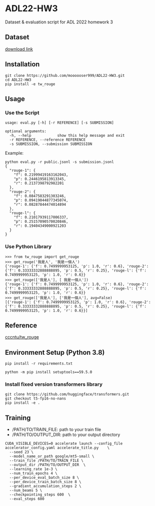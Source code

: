 # ADL22-HW3
Dataset & evaluation script for ADL 2022 homework 3

## Dataset
[download link](https://drive.google.com/file/d/186ejZVADY16RBfVjzcMcz9bal9L3inXC/view?usp=sharing)

## Installation
```
git clone https://github.com/moooooser999/ADL22-HW3.git
cd ADL22-HW3
pip install -e tw_rouge
```


## Usage
### Use the Script
```
usage: eval.py [-h] [-r REFERENCE] [-s SUBMISSION]

optional arguments:
  -h, --help            show this help message and exit
  -r REFERENCE, --reference REFERENCE
  -s SUBMISSION, --submission SUBMISSION
```

Example:
```
python eval.py -r public.jsonl -s submission.jsonl
{
  "rouge-1": {
    "f": 0.21999419163162043,
    "p": 0.2446195813913345,
    "r": 0.2137398792982201
  },
  "rouge-2": {
    "f": 0.0847583291303246,
    "p": 0.09419044877345074,
    "r": 0.08287844474014894
  },
  "rouge-l": {
    "f": 0.21017939117006337,
    "p": 0.25157090570020846,
    "r": 0.19404349000921203
  }
}
```


### Use Python Library
```
>>> from tw_rouge import get_rouge
>>> get_rouge('我是人', '我是一個人')
{'rouge-1': {'f': 0.7499999953125, 'p': 1.0, 'r': 0.6}, 'rouge-2': {'f': 0.33333332888888895, 'p': 0.5, 'r': 0.25}, 'rouge-l': {'f': 0.7499999953125, 'p': 1.0, 'r': 0.6}}
>>> get_rouge(['我是人'], [ 我是一個人'])
{'rouge-1': {'f': 0.7499999953125, 'p': 1.0, 'r': 0.6}, 'rouge-2': {'f': 0.33333332888888895, 'p': 0.5, 'r': 0.25}, 'rouge-l': {'f': 0.7499999953125, 'p': 1.0, 'r': 0.6}}
>>> get_rouge(['我是人'], ['我是一個人'], avg=False)
[{'rouge-1': {'f': 0.7499999953125, 'p': 1.0, 'r': 0.6}, 'rouge-2': {'f': 0.33333332888888895, 'p': 0.5, 'r': 0.25}, 'rouge-l': {'f': 0.7499999953125, 'p': 1.0, 'r': 0.6}}]
```


## Reference
[cccntu/tw_rouge](https://github.com/cccntu/tw_rouge)

## Environment Setup (Python 3.8)
```
pip install -r requirements.txt
```
```
python -m pip install setuptools==59.5.0
```
### Install fixed version transformers library
```
git clone https://github.com/huggingface/transformers.git
git checkout t5-fp16-no-nans
pip install -e .

```
## Training 
* /PATH/TO/TRAIN_FILE: path to your train file
* /PATH/TO/OUTPUT_DIR: path to your output directory
```
CUDA_VISIBLE_DEVICES=0 accelerate launch --config_file accelerator_config.yaml accelerate_title.py    \
  --seed 23 \
  --model_name_or_path google/mt5-small \
  --train_file /PATH/TO/TRAIN_FILE \
  --output_dir /PATH/TO/OUTPUT_DIR  \
  --learning_rate 1e-3 \
  --num_train_epochs 4 \
  --per_device_eval_batch_size 8 \
  --per_device_train_batch_size 8 \
  --gradient_accumulation_steps 2 \
  --num_beams 5 \
  --checkpointing_steps 600  \
  --eval_steps 600
```
